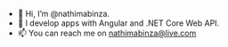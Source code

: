 - 👋 Hi, I’m @nathimabinza.
- 👀 I develop apps with Angular and .NET Core Web API.
- 📫 You can reach me on nathimabinza@live.com

<!---
nathimabinza/nathimabinza is a ✨ special ✨ repository because its `README.md` (this file) appears on your GitHub profile.
You can click the Preview link to take a look at your changes.
--->
